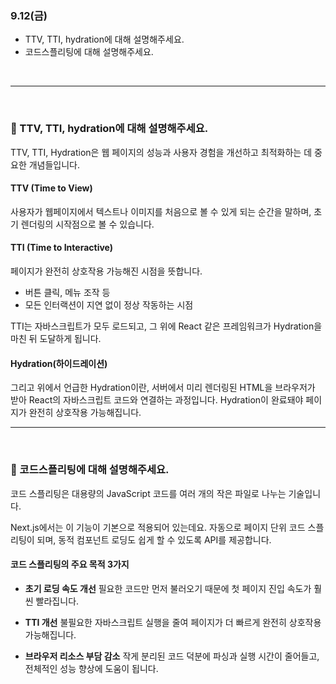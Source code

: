 <h3 id="912금">9.12(금)</h3>
<ul>
<li>TTV, TTI, hydration에 대해 설명해주세요.</li>
<li>코드스플리팅에 대해 설명해주세요.</li>
</ul>
<br />

<hr />
<br />

<h3 id="💬-ttv-tti-hydration에-대해-설명해주세요">💬 TTV, TTI, hydration에 대해 설명해주세요.</h3>
<p>TTV, TTI, Hydration은 웹 페이지의 성능과 사용자 경험을 개선하고 최적화하는 데 중요한 개념들입니다.</p>
<h4 id="ttv-time-to-view">TTV (Time to View)</h4>
<p>사용자가 웹페이지에서 텍스트나 이미지를 처음으로 볼 수 있게 되는 순간을 말하며, 초기 렌더링의 시작점으로 볼 수 있습니다. </p>
<h4 id="tti-time-to-interactive">TTI (Time to Interactive)</h4>
<p>페이지가 완전히 상호작용 가능해진 시점을 뜻합니다.</p>
<ul>
<li>버튼 클릭, 메뉴 조작 등</li>
<li>모든 인터랙션이 지연 없이 정상 작동하는 시점</li>
</ul>
<p>TTI는 자바스크립트가 모두 로드되고,
그 위에 React 같은 프레임워크가 Hydration을 마친 뒤 도달하게 됩니다.</p>
<h4 id="hydration하이드레이션">Hydration(하이드레이션)</h4>
<p>그리고 위에서 언급한 Hydration이란,
서버에서 미리 렌더링된 HTML을 브라우저가 받아 React의 자바스크립트 코드와 연결하는 과정입니다.
Hydration이 완료돼야 페이지가 완전히 상호작용 가능해집니다.
<br /></p>
<hr />
<br />

<h3 id="💬-코드스플리팅에-대해-설명해주세요">💬 코드스플리팅에 대해 설명해주세요.</h3>
<p>코드 스플리팅은 대용량의 JavaScript 코드를 여러 개의 작은 파일로 나누는 기술입니다.</p>
<p>Next.js에서는 이 기능이 기본으로 적용되어 있는데요. 
자동으로 페이지 단위 코드 스플리팅이 되며, 동적 컴포넌트 로딩도 쉽게 할 수 있도록 API를 제공합니다.</p>
<h4 id="코드-스플리팅의-주요-목적-3가지">코드 스플리팅의 주요 목적 3가지</h4>
<ul>
<li><p><strong>초기 로딩 속도 개선</strong>
필요한 코드만 먼저 불러오기 때문에
첫 페이지 진입 속도가 훨씬 빨라집니다.</p>
</li>
<li><p><strong>TTI 개선</strong>
불필요한 자바스크립트 실행을 줄여
페이지가 더 빠르게 완전히 상호작용 가능해집니다.</p>
</li>
<li><p><strong>브라우저 리소스 부담 감소</strong>
작게 분리된 코드 덕분에 파싱과 실행 시간이 줄어들고,
전체적인 성능 향상에 도움이 됩니다.</p>
</li>
</ul>